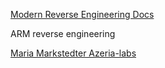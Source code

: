 
[Modern Reverse Engineering Docs](https://github.com/HimoriK/Modern-Reverse-Engineering-Docs)

ARM reverse engineering

[Maria Markstedter Azeria-labs](https://github.com/azeria-labs)
